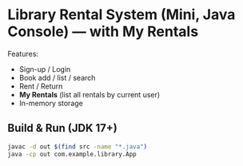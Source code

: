 # Library Rental System (Mini, Java Console) — with My Rentals

Features:
- Sign-up / Login
- Book add / list / search
- Rent / Return
- **My Rentals** (list all rentals by current user)
- In-memory storage

## Build & Run (JDK 17+)
```bash
javac -d out $(find src -name "*.java")
java -cp out com.example.library.App
```
